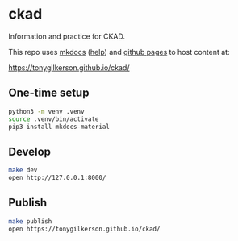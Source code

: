 # ckad

Information and practice for CKAD.

This repo uses [mkdocs](https://www.mkdocs.org/) ([help](https://mkdocs.readthedocs.io/en/0.10/)) and [github pages](https://help.github.com/articles/configuring-a-publishing-source-for-github-pages/) to host content at:

https://tonygilkerson.github.io/ckad/

## One-time setup

```sh
python3 -m venv .venv
source .venv/bin/activate
pip3 install mkdocs-material
```

## Develop

```sh
make dev
open http://127.0.0.1:8000/
```

## Publish

```sh
make publish
open https://tonygilkerson.github.io/ckad/
```
